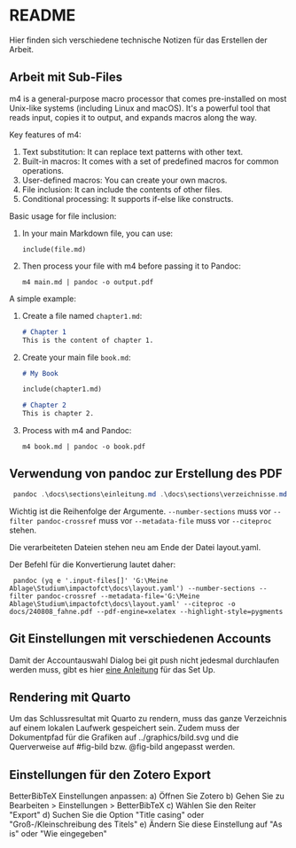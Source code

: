 # README

Hier finden sich verschiedene technische Notizen für das Erstellen der
Arbeit.

## Arbeit mit Sub-Files

m4 is a general-purpose macro processor that comes pre-installed on most
Unix-like systems (including Linux and macOS). It's a powerful tool that
reads input, copies it to output, and expands macros along the way. 

Key features of m4:

1. Text substitution: It can replace text patterns with other text.
2. Built-in macros: It comes with a set of predefined macros for common
   operations. 
3. User-defined macros: You can create your own macros.
4. File inclusion: It can include the contents of other files.
5. Conditional processing: It supports if-else like constructs.

Basic usage for file inclusion:

1. In your main Markdown file, you can use:
   ```
   include(file.md)
   ```

2. Then process your file with m4 before passing it to Pandoc:
   ```
   m4 main.md | pandoc -o output.pdf
   ```

A simple example:

1. Create a file named `chapter1.md`:
   ```markdown
   # Chapter 1
   This is the content of chapter 1.
   ```

2. Create your main file `book.md`:
   ```markdown
   # My Book
   
   include(chapter1.md)
   
   # Chapter 2
   This is chapter 2.
   ```

3. Process with m4 and Pandoc:
   ```
   m4 book.md | pandoc -o book.pdf
   ```

## Verwendung von pandoc zur Erstellung des PDF

```powershell
 pandoc .\docs\sections\einleitung.md .\docs\sections\verzeichnisse.md .\docs\sections\computational_thinking.md .\docs\sections\arbeitshypothese.md .\docs\sections\methode.md .\docs\sections\kern.md .\docs\sections\daten.md .\docs\sections\auswertung.md .\docs\sections\ausblick.md .\docs\sections\reflexion.md .\docs\sections\literatur.md .\docs\sections\import_code.md --number-sections --filter pandoc-crossref --metadata-file='G:\Meine Ablage\Studium\impactofct\docs\layout.yaml' --citeproc -o docs/240808_fahne.pdf --pdf-engine=xelatex --highlight-style=pygments
```

Wichtig ist die Reihenfolge der Argumente. `--number-sections` muss vor
`--filter pandoc-crossref` muss vor `--metadata-file` muss vor
`--citeproc` stehen.

Die verarbeiteten Dateien stehen neu am Ende der Datei layout.yaml.

Der Befehl für die Konvertierung lautet daher:

```pwoershell
 pandoc (yq e '.input-files[]' 'G:\Meine Ablage\Studium\impactofct\docs\layout.yaml') --number-sections --filter pandoc-crossref --metadata-file='G:\Meine Ablage\Studium\impactofct\docs\layout.yaml' --citeproc -o docs/240808_fahne.pdf --pdf-engine=xelatex --highlight-style=pygments
```

## Git Einstellungen mit verschiedenen Accounts

Damit der Accountauswahl Dialog bei git push nicht jedesmal durchlaufen
werden muss, gibt es hier 
[eine
Anleitung](https://github.com/git-ecosystem/git-credential-manager/blob/main/docs/multiple-users.md) 
für das Set Up.

## Rendering mit Quarto

Um das Schlussresultat mit Quarto zu rendern, muss das ganze Verzeichnis
auf einem lokalen Laufwerk gespeichert sein. Zudem muss der Dokumentpfad
für die Grafiken auf ../graphics/bild.svg und die Querverweise auf
#fig-bild bzw. @fig-bild angepasst werden.

## Einstellungen für den Zotero Export

BetterBibTeX Einstellungen anpassen:
a) Öffnen Sie Zotero
b) Gehen Sie zu Bearbeiten > Einstellungen > BetterBibTeX
c) Wählen Sie den Reiter "Export"
d) Suchen Sie die Option "Title casing" oder "Groß-/Kleinschreibung des Titels"
e) Ändern Sie diese Einstellung auf "As is" oder "Wie eingegeben"
